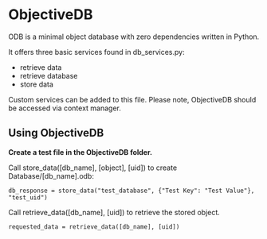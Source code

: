 # ObjectiveDB

ODB is a minimal object database with zero dependencies written in Python. 

It offers three basic services found in db_services.py:

- retrieve data
- retrieve database
- store data

Custom services can be added to this file. Please note, ObjectiveDB should be accessed via context manager.

## Using ObjectiveDB

**Create a test file in the ObjectiveDB folder.**

Call store_data([db_name], [object], [uid]) to create Database/[db_name].odb:

`db_response = store_data("test_database", {"Test Key": "Test Value"}, "test_uid")`

Call retrieve_data([db_name], [uid]) to retrieve the stored object.

`requested_data = retrieve_data([db_name], [uid])`
